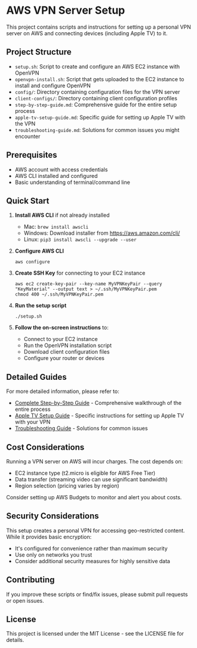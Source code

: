 # AWS VPN Server Setup

This project contains scripts and instructions for setting up a personal VPN server on AWS and connecting devices (including Apple TV) to it.

## Project Structure

- `setup.sh`: Script to create and configure an AWS EC2 instance with OpenVPN
- `openvpn-install.sh`: Script that gets uploaded to the EC2 instance to install and configure OpenVPN
- `config/`: Directory containing configuration files for the VPN server
- `client-configs/`: Directory containing client configuration profiles
- `step-by-step-guide.md`: Comprehensive guide for the entire setup process
- `apple-tv-setup-guide.md`: Specific guide for setting up Apple TV with the VPN
- `troubleshooting-guide.md`: Solutions for common issues you might encounter

## Prerequisites

- AWS account with access credentials
- AWS CLI installed and configured
- Basic understanding of terminal/command line

## Quick Start

1. **Install AWS CLI** if not already installed
   - Mac: `brew install awscli`
   - Windows: Download installer from https://aws.amazon.com/cli/
   - Linux: `pip3 install awscli --upgrade --user`

2. **Configure AWS CLI**
   ```
   aws configure
   ```

3. **Create SSH Key** for connecting to your EC2 instance
   ```
   aws ec2 create-key-pair --key-name MyVPNKeyPair --query "KeyMaterial" --output text > ~/.ssh/MyVPNKeyPair.pem
   chmod 400 ~/.ssh/MyVPNKeyPair.pem
   ```

4. **Run the setup script**
   ```
   ./setup.sh
   ```

5. **Follow the on-screen instructions** to:
   - Connect to your EC2 instance
   - Run the OpenVPN installation script
   - Download client configuration files
   - Configure your router or devices

## Detailed Guides

For more detailed information, please refer to:

- [Complete Step-by-Step Guide](step-by-step-guide.md) - Comprehensive walkthrough of the entire process
- [Apple TV Setup Guide](apple-tv-setup-guide.md) - Specific instructions for setting up Apple TV with your VPN
- [Troubleshooting Guide](troubleshooting-guide.md) - Solutions for common issues

## Cost Considerations

Running a VPN server on AWS will incur charges. The cost depends on:

- EC2 instance type (t2.micro is eligible for AWS Free Tier)
- Data transfer (streaming video can use significant bandwidth)
- Region selection (pricing varies by region)

Consider setting up AWS Budgets to monitor and alert you about costs.

## Security Considerations

This setup creates a personal VPN for accessing geo-restricted content. While it provides basic encryption:

- It's configured for convenience rather than maximum security
- Use only on networks you trust
- Consider additional security measures for highly sensitive data

## Contributing

If you improve these scripts or find/fix issues, please submit pull requests or open issues.

## License

This project is licensed under the MIT License - see the LICENSE file for details. 